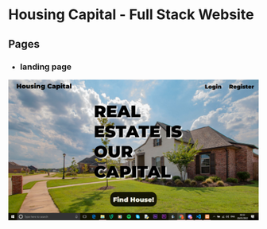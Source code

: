 # Housing Capital - Full Stack Website

## Pages

* ### landing page 
![My Image](https://github.com/JoshuasProgramming/Housing-Capital/blob/main/readme%20images/landingpage.png)
